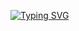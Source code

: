
[![Typing SVG](https://readme-typing-svg.demolab.com?font=Fira+Code&weight=500&duration=2000&pause=1000&color=149517&multiline=true&width=570&height=110&lines=Hi!+I+am+Mario+Gonzalez%2C+Software+Developer+%F0%9F%92%BB;Love+programing%2C+it's+my+hobby+and+passion+%F0%9F%92%9B;I+enjoy+the+challenge+and+learning+%F0%9F%8C%BB;if+i+can+help+you+let+me+know+%F0%9F%92%AC)](https://git.io/typing-svg)

<!--
### Hi there 👋

**lllariogonzalez/lllariogonzalez** is a ✨ _special_ ✨ repository because its `README.md` (this file) appears on your GitHub profile.

Here are some ideas to get you started:

- 🔭 I’m currently working on ...
- 🌱 I’m currently learning ...
- 👯 I’m looking to collaborate on ...
- 🤔 I’m looking for help with ...
- 💬 Ask me about ...
- 📫 How to reach me: ...
- 😄 Pronouns: ...
- ⚡ Fun fact: ...
-->
